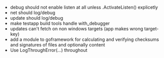 - debug should not enable listen at all unless .ActivateListen() explicetly
- net should log/debug
- update should log/debug
- make testapp build tools handle with_debugger
- updates can't fetch on non windows targets (app makes wrong target-key)
- add a module to goframework for calculating and verifying checksums and signatures of files and optionally content
- Use LogThroughError(...) throughout